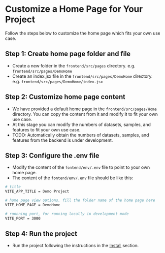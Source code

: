 # Customize a Home Page for Your Project

Follow the steps below to customize the home page which fits your own use case.

## Step 1: Create home page folder and file
- Create a new folder in the `frontend/src/pages` directory. e.g. `frontend/src/pages/DemoHome`
- Create an index.jsx file in the `frontend/src/pages/DemoHome` directory. e.g. `frontend/src/pages/DemoHome/index.jsx`


## Step 2: Customize home page content
- We have provided a default home page in the `frontend/src/pages/Home` directory. You can copy the content from it and modify it to fit your own use case.
- At this stage you can  modify the numbers of datasets, samples, and features to fit your own use case.
- TODO: Automatically obtain the numbers of datasets, samples, and features from the backend is under development.

## Step 3: Configure the .env file
- Modify the content of the `fontend/env/.env` file to point to your own home page.
- The content of the `fontend/env/.env` file should be like this:
```bash
# title
VITE_APP_TITLE = Demo Project

# home page view options, fill the folder name of the home page here
VITE_HOME_PAGE = DemoHome

# runnning port, for running locally in development mode
VITE_PORT = 3000
```

## Step 4: Run the project
- Run the project following the instructions in the [Install](../install/index.md) section.

